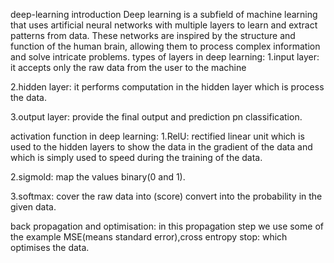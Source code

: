 deep-learning introduction
Deep learning is a subfield of machine learning that uses artificial neural networks with multiple layers to learn and extract patterns from data. These networks are inspired by the structure and function of the human brain, allowing them to process complex information and solve intricate problems.
types of layers in deep learning:
1.input layer:
it accepts only the raw data from the user to the machine


2.hidden layer:
it performs computation in the hidden layer which is process the data.



3.output layer:
provide the final output and prediction pn classification.


activation function in deep learning:
1.RelU: rectified linear unit
which is used to the hidden layers to show the data in the gradient of the data and which is simply used to speed during the training of the data.

2.sigmold: map the values binary(0 and 1).

3.softmax: cover the raw data into (score) convert into the probability in the given data.

back propagation and optimisation:
in this propagation step we use some of the example MSE(means standard error),cross entropy stop: which optimises the data.
